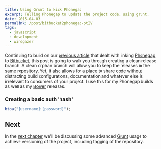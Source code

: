 ```yaml
---
title: Using Grunt to kick Phonegap
excerpt: Telling Phonegap to update the project code, using grunt.
date: 2015-04-03
permalink: /post/bitbucket2phonegap-ptIV
tags:
  - javascript
  - development
  - windgazer
---
```


Continuing to build on our [previous article][p] that dealt with linking [Phonegap][1] to
[Bitbucket][3], this post is going to walk you through creating a clean release branch.
A clean orphan branch will allow you to keep the releases in the same repository. Yet, it
also allows for a place to share code without distracting build configurations,
documentation and whatever else is irrelevant to consumers of your project. I use this for
my Phonegap builds as well as my [Bower][5] releases.

### Creating a basic auth 'hash'

```javascript
btoa("[username]:[password]");
```

## Next

In the [next chapter][n] we'll be discussing some advanced [Grunt][4] usage to achieve
versioning of the project, including tagging of the repository.

[1]: https://build.phonegap.com/
[2]: https://github.com/pricing/
[3]: https://bitbucket.org/plans/
[4]: http://gruntjs.com/
[5]: http://bower.io/

[p]: /post/bitbucket2phonegap-ptIII/
[n]: /post/bitbucket2phonegap-ptV/
